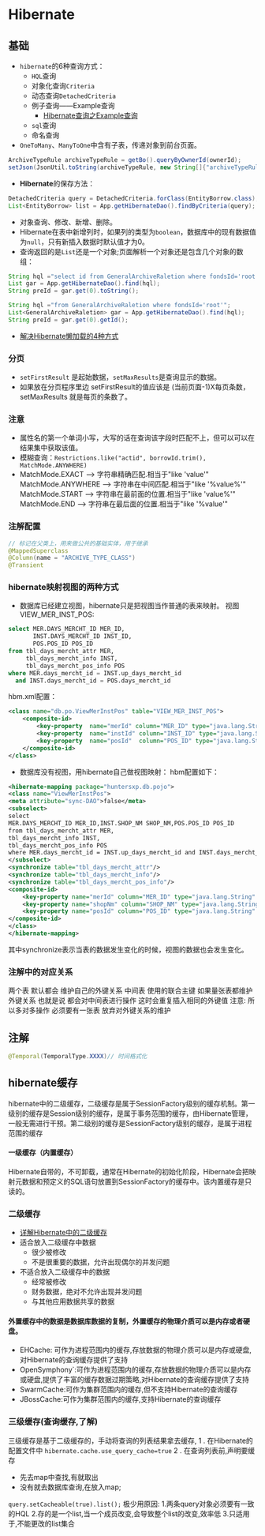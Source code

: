 # Hibernate
<!-- @author DHJT 2018-12-11 -->

## 基础
- `hibernate`的6种查询方式：
    - `HQL`查询
    - 对象化查询`Criteria`
    - 动态查询`DetachedCriteria`
    - 例子查询——Example查询
        + [Hibernate查询之Example查询](https://blog.csdn.net/xianymo/article/details/38924541)
    - `sql`查询
    - 命名查询
- `OneToMany`、`ManyToOne`中含有子表，传递对象到前台页面。
``` java
ArchiveTypeRule archiveTypeRule = getBo().queryByOwnerId(ownerId);
setJson(JsonUtil.toString(archiveTypeRule, new String[]{"archiveTypeRule"}));
```
- **Hibernate**的保存方法：
``` java
DetachedCriteria query = DetachedCriteria.forClass(EntityBorrow.class);
List<EntityBorrow> list = App.getHibernateDao().findByCriteria(query);
```
- 对象查询、修改、新增、删除。
- Hibernate在表中新增列时，如果列的类型为`boolean`，数据库中的现有数据值为`null`，只有新插入数据时默认值才为0。
- 查询返回的是`List`还是一个对象;页面解析一个对象还是包含几个对象的数组：
``` java
String hql ="select id from GeneralArchiveRaletion where fondsId='root'";
List gar = App.getHibernateDao().find(hql);
String preId = gar.get(0).toString();

String hql ="from GeneralArchiveRaletion where fondsId='root'";
List<GeneralArchiveRaletion> gar = App.getHibernateDao().find(hql);
String preId = gar.get(0).getId();
```
- [解决Hibernate懒加载的4种方式](https://blog.csdn.net/nwpu_geeker/article/details/79091373)

### 分页
- `setFirstResult` 是起始数据，`setMaxResults`是查询显示的数据。
- 如果放在分页程序里边 setFirstResult的值应该是 (当前页面-1)X每页条数，setMaxResults 就是每页的条数了。

### 注意
- 属性名的第一个单词小写，大写的话在查询该字段时匹配不上，但可以可以在结果集中获取该值。
- 模糊查询：`Restrictions.like("actid", borrowId.trim(), MatchMode.ANYWHERE)`
- MatchMode.EXACT --> 字符串精确匹配.相当于"like 'value'"
MatchMode.ANYWHERE --> 字符串在中间匹配.相当于"like '%value%'"
MatchMode.START --> 字符串在最前面的位置.相当于"like 'value%'"
MatchMode.END --> 字符串在最后面的位置.相当于"like '%value'"

### 注解配置
```java
// 标记在父类上，用来做公共的基础实体，用于继承
@MappedSuperclass
@Column(name = "ARCHIVE_TYPE_CLASS")
@Transient
```

### hibernate映射视图的两种方式
- 数据库已经建立视图，hibernate只是把视图当作普通的表来映射。
视图VIEW_MER_INST_POS:
```sql
select MER.DAYS_MERCHT_ID MER_ID,  
       INST.DAYS_MERCHT_ID INST_ID,  
       POS.POS_ID POS_ID  
from tbl_days_mercht_attr MER,  
     tbl_days_mercht_info INST,  
     tbl_days_mercht_pos_info POS  
where MER.days_mercht_id = INST.up_days_mercht_id  
  and INST.days_mercht_id = POS.days_mercht_id   
```
 hbm.xml配置：
```xml
<class name="db.po.ViewMerInstPos" table="VIEW_MER_INST_POS">   
    <composite-id>  
        <key-property  name="merId" column="MER_ID" type="java.lang.String" length="8"/>  
        <key-property  name="instId" column="INST_ID" type="java.lang.String" length="8"/>  
        <key-property  name="posId"  column="POS_ID" type="java.lang.String" length="8"/>  
    </composite-id>  
</class>  
```
- 数据库没有视图，用hibernate自己做视图映射：
hbm配置如下：
```xml
<hibernate-mapping package="huntersxp.db.pojo">  
<class name="ViewMerInstPos">  
<meta attribute="sync-DAO">false</meta>  
<subselect>  
select  
MER.DAYS_MERCHT_ID MER_ID,INST.SHOP_NM SHOP_NM,POS.POS_ID POS_ID  
from tbl_days_mercht_attr MER,  
tbl_days_mercht_info INST,  
tbl_days_mercht_pos_info POS  
where MER.days_mercht_id = INST.up_days_mercht_id and INST.days_mercht_id = POS.days_mercht_id  
</subselect>  
<synchronize table="tbl_days_mercht_attr"/>  
<synchronize table="tbl_days_mercht_info"/>  
<synchronize table="tbl_days_mercht_pos_info"/>  
<composite-id>  
    <key-property name="merId" column="MER_ID" type="java.lang.String" length="8"/>  
    <key-property name="shopNm" column="SHOP_NM" type="java.lang.String" length="40" />  
    <key-property name="posId" column="POS_ID" type="java.lang.String" length="40"/>  
</composite-id>  
</class>  
</hibernate-mapping>  
```
其中synchronize表示当表的数据发生变化的时候，视图的数据也会发生变化。

### 注解中的对应关系
两个表 默认都会 维护自己的外键关系
中间表 使用的联合主键 如果量张表都维护外键关系
也就是说 都会对中间表进行操作 这时会重复插入相同的外键值
注意: 所以多对多操作 必须要有一张表 放弃对外键关系的维护

## 注解
``` java
@Temporal(TemporalType.XXXX)// 时间格式化
```

## hibernate缓存
hibernate中的二级缓存，二级缓存是属于SessionFactory级别的缓存机制。第一级别的缓存是Session级别的缓存，是属于事务范围的缓存，由Hibernate管理，一般无需进行干预。第二级别的缓存是SessionFactory级别的缓存，是属于进程范围的缓存

#### 一级缓存（内置缓存）
Hibernate自带的，不可卸载，通常在Hibernate的初始化阶段，Hibernate会把映射元数据和预定义的SQL语句放置到SessionFactory的缓存中。该内置缓存是只读的。

### 二级缓存
- [详解Hibernate中的二级缓存](http://blog.csdn.net/luckyzhoustar/article/details/47748179)
- 适合放入二级缓存中数据
    + 很少被修改
    + 不是很重要的数据，允许出现偶尔的并发问题
- 不适合放入二级缓存中的数据
    + 经常被修改
    + 财务数据，绝对不允许出现并发问题
    + 与其他应用数据共享的数据

#### 外置缓存中的数据是数据库数据的复制，外置缓存的物理介质可以是内存或者硬盘。
- EHCache: 可作为进程范围内的缓存,存放数据的物理介质可以是内存或硬盘,对Hibernate的查询缓存提供了支持
- OpenSymphony`:可作为进程范围内的缓存,存放数据的物理介质可以是内存或硬盘,提供了丰富的缓存数据过期策略,对Hibernate的查询缓存提供了支持
- SwarmCache:可作为集群范围内的缓存,但不支持Hibernate的查询缓存
- JBossCache:可作为集群范围内的缓存,支持Hibernate的查询缓存

### 三级缓存(查询缓存,了解)
三级缓存是基于二级缓存的，手动将查询的列表结果拿去缓存, 
1 . 在Hibernate的配置文件中
`hibernate.cache.use_query_cache=true`
2 . 在查询列表前,声明要缓存
- 先去map中查找,有就取出
- 没有就去数据库查询,在放入map;

`query.setCacheable(true).list();`
极少用原因:
1.两条query对象必须要有一致的HQL
2.存的是一个list,当一个成员改变,会导致整个list的改变,效率低
3.只适用于,不能更改的list集合